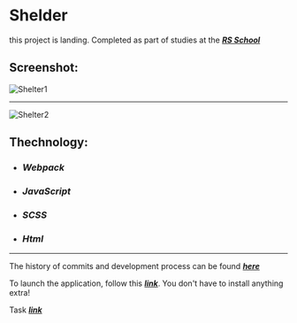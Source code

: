 # Shelder

this project is landing. Completed as part of studies at the ***[RS School](https://rs.school)***

## Screenshot:
![Shelter1](https://user-images.githubusercontent.com/96052707/200622129-d8fb0351-8548-4bd3-b43e-b8a9bcdd5262.png)

---
![Shelter2](https://user-images.githubusercontent.com/96052707/200622143-eaaad4c6-3d0e-4ea4-bac5-6575f69adceb.png)

## Thechnology: 
* ### *Webpack* 
* ### *JavaScript* 
* ### *SCSS*
* ### *Html*

---
The history of commits and development process can be found ***[here](https://github.com/Kornull/RS-School-tasks/tree/shelter)***

To launch the application, follow this ***[link](https://kornull.github.io/Shelter/shelter/shelter/index.html)***. You don't have to install anything extra!

Task ***[link](https://github.com/rolling-scopes-school/tasks/tree/master/stage1/stream1/shelter#%D0%BD%D0%B5%D0%B4%D0%B5%D0%BB%D1%8F-3)***

